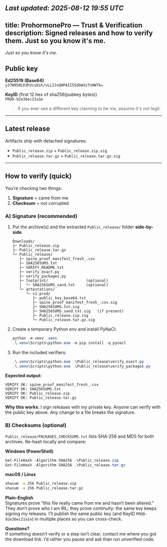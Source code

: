 _Last updated: 2025-08-12 19:55 UTC_ <!-- bump to force rebuild -->
---
title: ProhormonePro — Trust & Verification
description: Signed releases and how to verify them. Just so you know it's me.
---

*Just so you know it's me.*

## Public key

**Ed25519 (Base64)**  
`y37W950LEdhVcubih/vLL2JsQHPAII55dOAdiTnHW7k=`

**KeyID** (first 12 hex of sha256(pubkey bytes))  
`PROD-92e36ec21a1e`

> If you ever see a different key claiming to be me, assume it's not legit.

---

## Latest release

Artifacts ship with detached signatures:

- `Public_release.zip` + `Public_release.zip.sig`  
- `Public_release.tar.gz` + `Public_release.tar.gz.sig`

---

## How to verify (quick)

You’re checking two things:  
1) **Signature** = came from me  
2) **Checksum** = not corrupted

### A) Signature (recommended)

1. Put the archive(s) and the extracted `Public_release/` folder **side-by-side**.

   ```text
   Downloads/
   ├─ Public_release.zip
   ├─ Public_release.tar.gz
   └─ Public_release/
      ├─ spine_proof_manifest_fresh_.csv
      ├─ SHA256SUMS.txt
      ├─ VERIFY_README.txt
      ├─ verify_exact.py
      ├─ verify_packages.py
      ├─ footprint/                 (optional)
      │  └─ SHA256SUMS_sand.txt     (optional)
      └─ attestations/
         └─ v1-prod/
            ├─ public_key_base64.txt
            ├─ spine_proof_manifest_fresh_.csv.sig
            ├─ SHA256SUMS.txt.sig
            ├─ SHA256SUMS_sand.txt.sig   (if present)
            ├─ Public_release.zip.sig
            └─ Public_release.tar.gz.sig
   ```

2. Create a temporary Python env and install PyNaCl:

   ```powershell
   python -m venv .venv
   .\.venv\Scripts\python.exe -m pip install -q pynacl
   ```

3. Run the included verifiers:

   ```powershell
   .\.venv\Scripts\python.exe .\Public_release\verify_exact.py
   .\.venv\Scripts\python.exe .\Public_release\verify_packages.py
   ```

**Expected output:**

```text
VERIFY OK: spine_proof_manifest_fresh_.csv
VERIFY OK: SHA256SUMS.txt
VERIFY OK: Public_release.zip
VERIFY OK: Public_release.tar.gz
```

**Why this works**: I sign releases with my private key. Anyone can verify with the public key above. Any change to a file breaks the signature.

### B) Checksums (optional)

`Public_release/PACKAGES_CHECKSUMS.txt` lists SHA-256 and MD5 for both archives. Re-hash locally and compare:

**Windows (PowerShell)**

```powershell
Get-FileHash -Algorithm SHA256 .\Public_release.zip
Get-FileHash -Algorithm SHA256 .\Public_release.tar.gz
```

**macOS / Linux**

```bash
shasum -a 256 Public_release.zip
shasum -a 256 Public_release.tar.gz
```

**Plain-English**  
Signatures prove “this file really came from me and hasn’t been altered.”  
They don’t prove who I am IRL; they prove continuity: the same key keeps signing my releases. I’ll publish the same public key (and KeyID `PROD-92e36ec21a1e`) in multiple places so you can cross-check.

**Questions?**  
If something doesn’t verify or a step isn’t clear, contact me where you got the download link. I’d rather you pause and ask than run unverified code.

